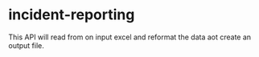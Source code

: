 # incident-reporting

This API will read from on input excel and reformat the
data aot create an output file.
